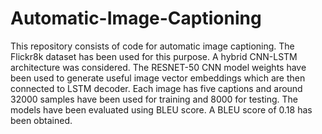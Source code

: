 # Automatic-Image-Captioning

This repository consists of code for automatic image captioning. The Flickr8k dataset has been used for this purpose. A hybrid CNN-LSTM architecture was considered. The RESNET-50 CNN model weights have been used to generate useful image vector embeddings which are then connected to LSTM decoder. Each image has five captions and around 32000 samples have been used for training and 8000 for testing. The models have been evaluated using BLEU score. A BLEU score of 0.18 has been obtained.
